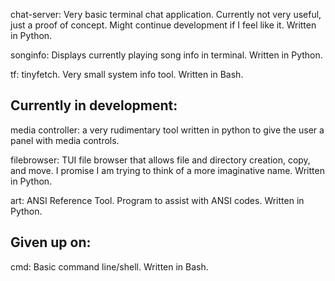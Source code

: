 chat-server: Very basic terminal chat application. Currently not very useful, just a proof of concept. Might continue development if I feel like it. Written in Python.

songinfo: Displays currently playing song info in terminal. Written in Python.

tf: tinyfetch. Very small system info tool. Written in Bash.


## Currently in development:

media controller: a very rudimentary tool written in python to give the user a panel with media controls.

filebrowser: TUI file browser that allows file and directory creation, copy, and move. I promise I am trying to think of a more imaginative name. Written in Python.

art: ANSI Reference Tool. Program to assist with ANSI codes. Written in Python.


## Given up on:

cmd: Basic command line/shell. Written in Bash.
